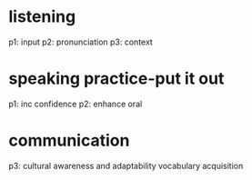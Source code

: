 # listening

p1: input
p2: pronunciation
p3: context

# speaking practice-put it out

p1: inc confidence
p2: enhance oral

# communication

p3: cultural awareness and adaptability
vocabulary acquisition
